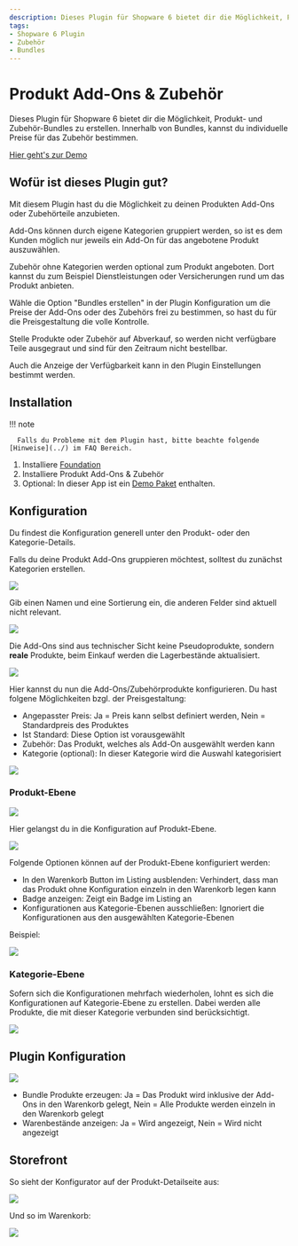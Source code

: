 ```yaml
---
description: Dieses Plugin für Shopware 6 bietet dir die Möglichkeit, Produkt- und Zubehör-Bundles zu erstellen. Innerhalb von Bundles, kannst du individuelle Preise für das Zubehör bestimmen.
tags:
- Shopware 6 Plugin
- Zubehör
- Bundles
---
```


# Produkt Add-Ons & Zubehör

Dieses Plugin für Shopware 6 bietet dir die Möglichkeit, Produkt- und Zubehör-Bundles zu erstellen. Innerhalb von Bundles, kannst du individuelle Preise für das Zubehör bestimmen.

[Hier geht's zur Demo](https://demo.moori.net/Demo-PC/MPA001)

## Wofür ist dieses Plugin gut?

Mit diesem Plugin hast du die Möglichkeit zu deinen Produkten Add-Ons oder Zubehörteile anzubieten. 

Add-Ons können durch eigene Kategorien gruppiert werden, so ist es dem Kunden möglich nur jeweils ein Add-On für das angebotene Produkt auszuwählen. 

Zubehör ohne Kategorien werden optional zum Produkt angeboten. Dort kannst du zum Beispiel Dienstleistungen oder Versicherungen rund um das Produkt anbieten. 

Wähle die Option "Bundles erstellen" in der Plugin Konfiguration um die Preise der Add-Ons oder des Zubehörs frei zu bestimmen, so hast du für die Preisgestaltung die volle Kontrolle. 

Stelle Produkte oder Zubehör auf Abverkauf, so werden nicht verfügbare Teile ausgegraut und sind für den Zeitraum nicht bestellbar. 

Auch die Anzeige der Verfügbarkeit kann in den Plugin Einstellungen bestimmt werden.

## Installation

!!! note

      Falls du Probleme mit dem Plugin hast, bitte beachte folgende [Hinweise](../) im FAQ Bereich.

1. Installiere [Foundation](../MoorlFoundation/index.md)
2. Installiere Produkt Add-Ons & Zubehör
3. Optional: In dieser App ist ein [Demo Paket](../MoorlFoundation/demo-assistant.md) enthalten.

## Konfiguration

Du findest die Konfiguration generell unter den Produkt- oder den Kategorie-Details.

Falls du deine Produkt Add-Ons gruppieren möchtest, solltest du zunächst Kategorien erstellen.

![](images/admin-01.jpg)

Gib einen Namen und eine Sortierung ein, die anderen Felder sind aktuell nicht relevant.

![](images/admin-02.jpg)

Die Add-Ons sind aus technischer Sicht keine Pseudoprodukte, sondern __reale__ Produkte, beim Einkauf werden die Lagerbestände aktualisiert.

![](images/admin-03.jpg)

Hier kannst du nun die Add-Ons/Zubehörprodukte konfigurieren. Du hast folgene Möglichkeiten bzgl. der Preisgestaltung:

- Angepasster Preis: Ja = Preis kann selbst definiert werden, Nein = Standardpreis des Produktes
- Ist Standard: Diese Option ist vorausgewählt
- Zubehör: Das Produkt, welches als Add-On ausgewählt werden kann
- Kategorie (optional): In dieser Kategorie wird die Auswahl kategorisiert

![](images/admin-04.jpg)

### Produkt-Ebene

![](images/admin-06.jpg)

Hier gelangst du in die Konfiguration auf Produkt-Ebene.

![](images/admin-05.jpg)

Folgende Optionen können auf der Produkt-Ebene konfiguriert werden:

- In den Warenkorb Button im Listing ausblenden: Verhindert, dass man das Produkt ohne Konfiguration einzeln in den Warenkorb legen kann
- Badge anzeigen: Zeigt ein Badge im Listing an
- Konfigurationen aus Kategorie-Ebenen ausschließen: Ignoriert die Konfigurationen aus den ausgewählten Kategorie-Ebenen

Beispiel:

![](images/storefront-02.jpg)

### Kategorie-Ebene

Sofern sich die Konfigurationen mehrfach wiederholen, lohnt es sich die Konfigurationen auf Kategorie-Ebene zu erstellen. Dabei werden alle Produkte, die mit dieser Kategorie verbunden sind berücksichtigt.

![](images/admin-07.jpg)

## Plugin Konfiguration

![](images/admin-08.jpg)

- Bundle Produkte erzeugen: Ja = Das Produkt wird inklusive der Add-Ons in den Warenkorb gelegt, Nein = Alle Produkte werden einzeln in den Warenkorb gelegt
- Warenbestände anzeigen: Ja = Wird angezeigt, Nein = Wird nicht angezeigt

## Storefront

So sieht der Konfigurator auf der Produkt-Detailseite aus:

![](images/storefront-01.jpg)

Und so im Warenkorb:

![](images/storefront-03.jpg)

